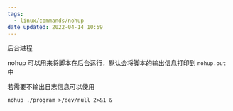 ```yaml
---
tags:
  - linux/commands/nohup
date updated: 2022-04-14 10:59
---
```


后台进程

nohup 可以用来将脚本在后台运行，默认会将脚本的输出信息打印到 `nohup.out` 中

若需要不输出日志信息可以使用

```shell
nohup ./program >/dev/null 2>&1 &
```
